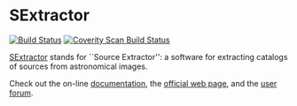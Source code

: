 # SExtractor

[![Build Status](https://travis-ci.org/astromatic/sextractor.svg?branch=master)](https://travis-ci.org/astromatic/sextractor)
[![Coverity Scan Build Status](https://scan.coverity.com/projects/sextractor/badge.svg)](https://scan.coverity.com/projects/sextractor "Coverity Badge")

[SExtractor] stands for ``Source Extractor'': a software for extracting catalogs of sources from astronomical images.

Check out the on-line [documentation], the [official web page], and the [user forum].

[SExtractor]: http://astromatic.net/software/sextractor
[documentation]: http://sextractor.readthedocs.org
[official web page]: http://astromatic.net/software/sextractor
[user forum]: http://astromatic.net/forum/forumdisplay.php?fid=4


